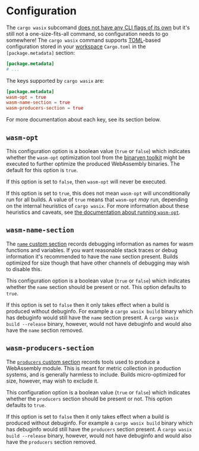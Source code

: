 # Configuration

The `cargo wasix` subcomand [does not have any CLI flags of its
own](cli-usage.md) but it's still not a one-size-fits-all command, so
configuration needs to go somewhere! The `cargo wasix` command supports
[TOML](https://github.com/toml-lang/toml)-based configuration stored in your
[workspace](https://doc.rust-lang.org/book/ch14-03-cargo-workspaces.html)
`Cargo.toml` in the `[package.metadata]` section:

```toml
[package.metadata]
# ...
```

The keys supported by `cargo wasix` are:

```toml
[package.metadata]
wasm-opt = true
wasm-name-section = true
wasm-producers-section = true
```

For more documentation about each key, see its section below.

## `wasm-opt`

This configuration option is a boolean value (`true` or `false`) which
indicates whether the `wasm-opt` optimization tool from the [binaryen
toolkit](https://github.com/webassembly/binaryen) might be executed to further
optimize the produced WebAssembly binaries. The default for this option is
`true`.

If this option is set to `false`, then `wasm-opt` will never be executed.

If this option is set to `true`, this does not mean `wasm-opt` will
unconditionally run for all builds. A value of `true` means that `wasm-opt`
*may* run, depending on the internal heuristics of `cargo wasix`. For more
information about these heuristics and caveats, see [the documentation about
running `wasm-opt`](wasm-opt.md).

## `wasm-name-section`

The [`name` custom
section](http://webassembly.github.io/spec/core/appendix/custom.html#name-section)
records debugging information as names for wasm functions and variables. If you
want reasonable stack traces or debug information it's recommended to have the
`name` section present. Builds optimized for size though that have other
channels of debugging may wish to disable this.

This configuration option is a boolean value (`true` or `false`) which
indicates whether the `name` section should be present or not. This option
defaults to `true`.

If this option is set to `false` then it only takes effect when a build is
produced without debuginfo. For example a `cargo wasix build` binary which has
debuginfo would still have the `name` section present. A `cargo wasix build
--release` binary, however, would not have debuginfo and would also have the
`name` section removed.

## `wasm-producers-section`

The [`producers` custom
section](https://github.com/WebAssembly/tool-conventions/blob/master/ProducersSection.md)
records tools used to produce a WebAssembly module. This is meant for metric
collection in production systems, and is generally harmless to include. Builds
micro-optimized for size, however, may wish to exclude it.

This configuration option is a boolean value (`true` or `false`) which
indicates whether the `producers` section should be present or not. This option
defaults to `true`.

If this option is set to `false` then it only takes effect when a build is
produced without debuginfo. For example a `cargo wasix build` binary which has
debuginfo would still have the `producers` section present. A `cargo wasix build
--release` binary, however, would not have debuginfo and would also have the
`producers` section removed.

